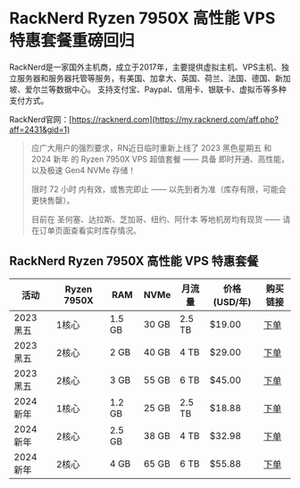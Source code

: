 # RackNerd Ryzen 7950X 高性能 VPS 特惠套餐重磅回归

RackNerd是一家国外主机商，成立于2017年，主要提供虚拟主机、VPS主机、独立服务器和服务器托管等服务，有美国、加拿大、英国、荷兰、法国、德国、新加坡、爱尔兰等数据中心。
支持支付宝、Paypal、信用卡、银联卡、虚拟币等多种支付方式。

RackNerd官网：[https://racknerd.com](https://my.racknerd.com/aff.php?aff=2431&gid=1)

> 应广大用户的强烈要求，RN近日临时重新上线了 2023 黑色星期五 和 2024 新年 的 Ryzen 7950X VPS 超值套餐 —— 具备 即时开通、高性能，以及极速 Gen4 NVMe 存储！
> 
> 限时 72 小时 内有效，或售完即止 —— 以先到者为准（库存有限，可能会更快售罄）。
> 
> 目前在 圣何塞、达拉斯、芝加哥、纽约、阿什本 等地机房均有现货 —— 请在订单页面查看实时库存情况。

## RackNerd Ryzen 7950X 高性能 VPS 特惠套餐

| 活动  | Ryzen 7950X | RAM | NVMe | 月流量 | 价格 (USD/年) | 购买链接 |
| --- | --- | --- | --- | --- | --- | --- |
| 2023 黑五 | 1核心   | 1.5 GB | 30 GB | 2.5 TB | $19.00 | [下单](https://my.racknerd.com/aff.php?aff=2431&pid=797) |
| 2023 黑五 | 2核心   | 2 GB | 40 GB | 4 TB | $29.00 | [下单](https://my.racknerd.com/aff.php?aff=2431&pid=798) |
| 2023 黑五 | 2核心   | 3 GB | 55 GB | 6 TB | $45.00 | [下单](https://my.racknerd.com/aff.php?aff=2431&pid=799) |
| 2024 新年 | 1核心   | 1.2 GB | 25 GB | 2.5 TB | $18.88 | [下单](https://my.racknerd.com/aff.php?aff=2431&pid=830) |
| 2024 新年 | 2核心   | 2.5 GB | 38 GB | 4 TB | $32.98 | [下单](https://my.racknerd.com/aff.php?aff=2431&pid=831) |
| 2024 新年 | 2核心   | 4 GB | 65 GB | 6 TB | $55.88 | [下单](https://my.racknerd.com/aff.php?aff=2431&pid=832) |
